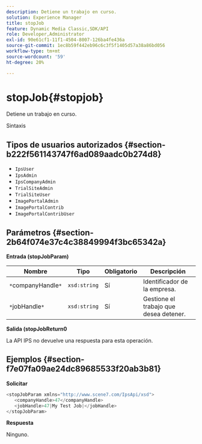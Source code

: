 ```yaml
---
description: Detiene un trabajo en curso.
solution: Experience Manager
title: stopJob
feature: Dynamic Media Classic,SDK/API
role: Developer,Administrator
exl-id: 90e61cf1-11f1-4504-8007-126ba4fe436a
source-git-commit: 1ec8b59f442eb96c6c3f5f1405d57a38a86bd056
workflow-type: tm+mt
source-wordcount: '59'
ht-degree: 20%

---
```


# stopJob{#stopjob}

Detiene un trabajo en curso.

Sintaxis

## Tipos de usuarios autorizados {#section-b222f561143747f6ad089aadc0b274d8}

* `IpsUser`
* `IpsAdmin`
* `IpsCompanyAdmin`
* `TrialSiteAdmin`
* `TrialSiteUser`
* `ImagePortalAdmin`
* `ImagePortalContrib`
* `ImagePortalContribUser`

## Parámetros {#section-2b64f074e37c4c38849994f3bc65342a}

**Entrada (stopJobParam)**

| Nombre | Tipo | Obligatorio | Descripción |
|---|---|---|---|
| `*`companyHandle`*` | `xsd:string` | Sí | Identificador de la empresa. |
| `*`jobHandle`*` | `xsd:string` | Sí | Gestione el trabajo que desea detener. |

**Salida (stopJobReturn0**

La API IPS no devuelve una respuesta para esta operación.

## Ejemplos {#section-f7e07fa09ae24dc89685533f20ab3b81}

**Solicitar**

```java
<stopJobParam xmlns="http://www.scene7.com/IpsApi/xsd">
   <companyHandle>47</companyHandle>
   <jobHandle>47|My Test Job|</jobHandle>
</stopJobParam>
```

**Respuesta**

Ninguno.
